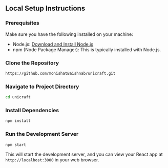 ## Local Setup Instructions

### Prerequisites

Make sure you have the following installed on your machine:

- Node.js: [Download and Install Node.js](https://nodejs.org/)
- npm (Node Package Manager): This is typically installed with Node.js.

### Clone the Repository

```bash
https://github.com/monishatBaishnab/unicraft.git
```

### Navigate to Project Directory

```bash
cd unicraft
```

### Install Dependencies

```bash
npm install
```

### Run the Development Server

```bash
npm start
```

This will start the development server, and you can view your React app at `http://localhost:3000` in your web browser.
